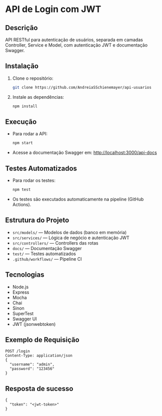 # API de Login com JWT

## Descrição
API RESTful para autenticação de usuários, separada em camadas Controller, Service e Model, com autenticação JWT e documentação Swagger.

## Instalação

1. Clone o repositório:
   ```sh
   git clone https://github.com/AndreiaSSchienemayer/api-usuarios
   ```
2. Instale as dependências:
   ```sh
   npm install
   ```

## Execução

- Para rodar a API:
  ```sh
  npm start
  ```
- Acesse a documentação Swagger em: [http://localhost:3000/api-docs](http://localhost:3000/api-docs)

## Testes Automatizados

- Para rodar os testes:
  ```sh
  npm test
  ```
- Os testes são executados automaticamente na pipeline (GitHub Actions).

## Estrutura do Projeto

- `src/models/` — Modelos de dados (banco em memória)
- `src/services/` — Lógica de negócio e autenticação JWT
- `src/controllers/` — Controllers das rotas
- `docs/` — Documentação Swagger
- `test/` — Testes automatizados
- `.github/workflows/` — Pipeline CI

## Tecnologias
- Node.js
- Express
- Mocha
- Chai
- Sinon
- SuperTest
- Swagger UI
- JWT (jsonwebtoken)

## Exemplo de Requisição

```
POST /login
Content-Type: application/json
{
  "username": "admin",
  "password": "123456"
}
```

## Resposta de sucesso
```
{
  "token": "<jwt-token>"
}
```
